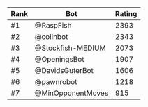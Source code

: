 Rank|Bot|Rating
---|---|---
#1|@RaspFish|2393
#2|@colinbot|2343
#3|@Stockfish-MEDIUM|2073
#4|@OpeningsBot|1907
#5|@DavidsGuterBot|1606
#6|@pawnrobot|1218
#7|@MinOpponentMoves|915
